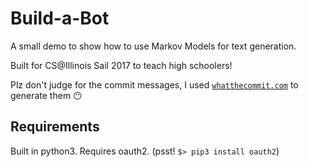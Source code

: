# Build-a-Bot  

A small demo to show how to use Markov Models for text generation.  

Built for CS@Illinois Sail 2017 to teach high schoolers!  

Plz don't judge for the commit messages, I used [`whatthecommit.com`](http://whatthecommit.com) to generate them :no_mouth:  


## Requirements  

Built in python3. Requires oauth2. (psst! `$> pip3 install oauth2`)
